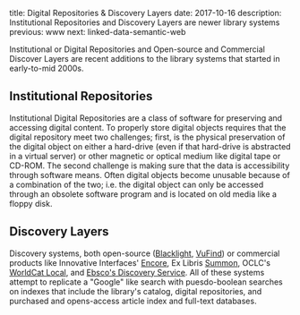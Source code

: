 title: Digital Repositories & Discovery Layers
date: 2017-10-16
description: Institutional Repositories and Discovery Layers are newer library systems
previous: www
next: linked-data-semantic-web 

Institutional or Digital Repositories and Open-source and Commercial Discover Layers 
are recent additions to the library systems that started in early-to-mid 2000s.

## Institutional Repositories
Institutional Digital Repositories are a class of software for preserving and 
accessing digital content. To properly store digital objects requires that 
the digital repository meet two 
challenges; first, is the physical preservation of the digital object on either a
hard-drive (even if that hard-drive is abstracted in a virtual server) or other
magnetic or optical medium like digital tape or CD-ROM. The second challenge is
making sure that the data is accessibility through software means. Often digital
objects become unusable because of a combination of the two; i.e. the digital object
can only be accessed through an obsolete software program and is located on old media
like a floppy disk.


## Discovery Layers
Discovery systems, both open-source ([Blacklight][BL], [VuFind][VF]) or commercial 
products like Innovative Interfaces' [Encore](https://www.iii.com/products/sierra-ils/encore-discovery/),
Ex Libris [Summon](http://www.exlibrisgroup.com/category/Summon_Web-Scale_Discovery), OCLC's 
[WorldCat Local](), and [Ebsco's Discovery Service](https://www.ebscohost.com/discovery). 
All of these systems attempt to replicate a "Google" like search with puesdo-boolean searches on
indexes that include the library's catalog, digital repositories, and purchased and opens-access
article index and full-text databases.

[BL]: http://projectblacklight.org/
[VF]: https://vufind.org/vufind/
